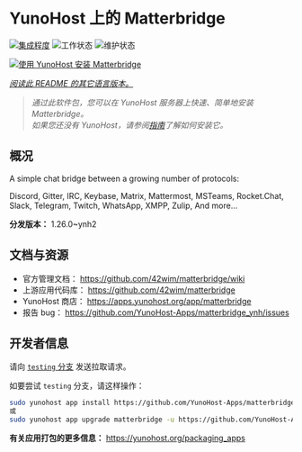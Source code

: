 <!--
注意：此 README 由 <https://github.com/YunoHost/apps/tree/master/tools/readme_generator> 自动生成
请勿手动编辑。
-->

# YunoHost 上的 Matterbridge

[![集成程度](https://dash.yunohost.org/integration/matterbridge.svg)](https://ci-apps.yunohost.org/ci/apps/matterbridge/) ![工作状态](https://ci-apps.yunohost.org/ci/badges/matterbridge.status.svg) ![维护状态](https://ci-apps.yunohost.org/ci/badges/matterbridge.maintain.svg)

[![使用 YunoHost 安装 Matterbridge](https://install-app.yunohost.org/install-with-yunohost.svg)](https://install-app.yunohost.org/?app=matterbridge)

*[阅读此 README 的其它语言版本。](./ALL_README.md)*

> *通过此软件包，您可以在 YunoHost 服务器上快速、简单地安装 Matterbridge。*  
> *如果您还没有 YunoHost，请参阅[指南](https://yunohost.org/install)了解如何安装它。*

## 概况

A simple chat bridge between a growing number of protocols:

Discord, Gitter, IRC, Keybase, Matrix, Mattermost, MSTeams, Rocket.Chat, Slack, Telegram, Twitch, WhatsApp, XMPP, Zulip, And more... 


**分发版本：** 1.26.0~ynh2
## 文档与资源

- 官方管理文档： <https://github.com/42wim/matterbridge/wiki>
- 上游应用代码库： <https://github.com/42wim/matterbridge>
- YunoHost 商店： <https://apps.yunohost.org/app/matterbridge>
- 报告 bug： <https://github.com/YunoHost-Apps/matterbridge_ynh/issues>

## 开发者信息

请向 [`testing` 分支](https://github.com/YunoHost-Apps/matterbridge_ynh/tree/testing) 发送拉取请求。

如要尝试 `testing` 分支，请这样操作：

```bash
sudo yunohost app install https://github.com/YunoHost-Apps/matterbridge_ynh/tree/testing --debug
或
sudo yunohost app upgrade matterbridge -u https://github.com/YunoHost-Apps/matterbridge_ynh/tree/testing --debug
```

**有关应用打包的更多信息：** <https://yunohost.org/packaging_apps>
